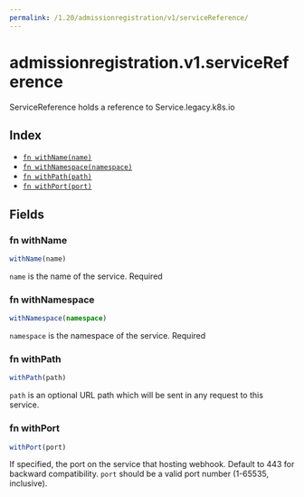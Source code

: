 ```yaml
---
permalink: /1.20/admissionregistration/v1/serviceReference/
---
```


# admissionregistration.v1.serviceReference

ServiceReference holds a reference to Service.legacy.k8s.io

## Index

* [`fn withName(name)`](#fn-withname)
* [`fn withNamespace(namespace)`](#fn-withnamespace)
* [`fn withPath(path)`](#fn-withpath)
* [`fn withPort(port)`](#fn-withport)

## Fields

### fn withName

```ts
withName(name)
```

`name` is the name of the service. Required

### fn withNamespace

```ts
withNamespace(namespace)
```

`namespace` is the namespace of the service. Required

### fn withPath

```ts
withPath(path)
```

`path` is an optional URL path which will be sent in any request to this service.

### fn withPort

```ts
withPort(port)
```

If specified, the port on the service that hosting webhook. Default to 443 for backward compatibility. `port` should be a valid port number (1-65535, inclusive).